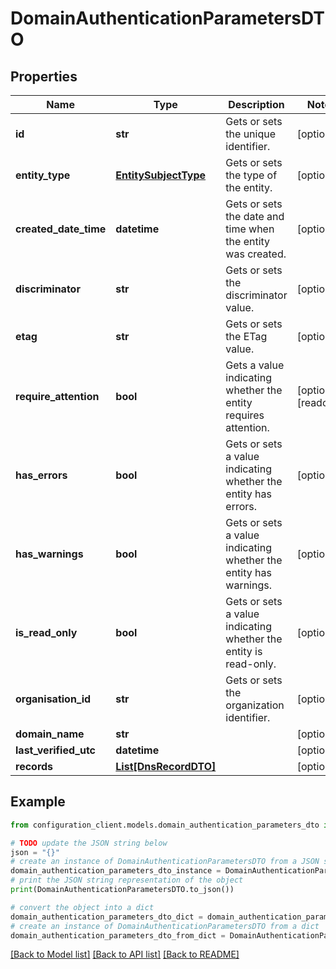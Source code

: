 # DomainAuthenticationParametersDTO


## Properties

Name | Type | Description | Notes
------------ | ------------- | ------------- | -------------
**id** | **str** | Gets or sets the unique identifier. | [optional] 
**entity_type** | [**EntitySubjectType**](EntitySubjectType.md) | Gets or sets the type of the entity. | [optional] 
**created_date_time** | **datetime** | Gets or sets the date and time when the entity was created. | [optional] 
**discriminator** | **str** | Gets or sets the discriminator value. | [optional] 
**etag** | **str** | Gets or sets the ETag value. | [optional] 
**require_attention** | **bool** | Gets a value indicating whether the entity requires attention. | [optional] [readonly] 
**has_errors** | **bool** | Gets or sets a value indicating whether the entity has errors. | [optional] 
**has_warnings** | **bool** | Gets or sets a value indicating whether the entity has warnings. | [optional] 
**is_read_only** | **bool** | Gets or sets a value indicating whether the entity is read-only. | [optional] 
**organisation_id** | **str** | Gets or sets the organization identifier. | [optional] 
**domain_name** | **str** |  | [optional] 
**last_verified_utc** | **datetime** |  | [optional] 
**records** | [**List[DnsRecordDTO]**](DnsRecordDTO.md) |  | [optional] 

## Example

```python
from configuration_client.models.domain_authentication_parameters_dto import DomainAuthenticationParametersDTO

# TODO update the JSON string below
json = "{}"
# create an instance of DomainAuthenticationParametersDTO from a JSON string
domain_authentication_parameters_dto_instance = DomainAuthenticationParametersDTO.from_json(json)
# print the JSON string representation of the object
print(DomainAuthenticationParametersDTO.to_json())

# convert the object into a dict
domain_authentication_parameters_dto_dict = domain_authentication_parameters_dto_instance.to_dict()
# create an instance of DomainAuthenticationParametersDTO from a dict
domain_authentication_parameters_dto_from_dict = DomainAuthenticationParametersDTO.from_dict(domain_authentication_parameters_dto_dict)
```
[[Back to Model list]](../README.md#documentation-for-models) [[Back to API list]](../README.md#documentation-for-api-endpoints) [[Back to README]](../README.md)


